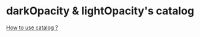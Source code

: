 # darkOpacity & lightOpacity's catalog

[How to use catalog ?](https://www.cjoint.com/doc/19_05/IEltgbXl0Bs_TUTO-CATALOGUE.pdf)
